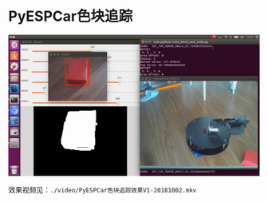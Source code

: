 # PyESPCar色块追踪





![color block](./image/pyespcar_color_block_track.png)



效果视频见：`./video/PyESPCar色块追踪效果V1-20181002.mkv`



